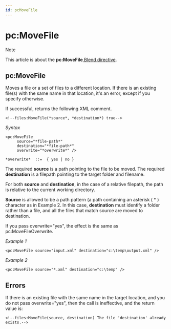 ```yaml
---
id: pcMoveFile
---
```


# pc:MoveFile



> [!NOTE]
> This article is about the **pc:MoveFile**[ Blend directive](/docs/Repositories/Blend%20directives).

## **pc:MoveFile**

Moves a file or a set of files to a different location. If there is an existing file(s) with the same name in that location, it's an error, except if you specify otherwise.

If successful, returns the following XML comment.

```
<!--files:MoveFile(*source*, *destination*) true-->
```

*Syntax*
 

```
<pc:MoveFile
     source="*file-path*"
     destination="*file-path*"
     overwrite="*overwrite*" />

*overwrite*  ::=  { yes | no }
```

The required **source** is a path pointing to the file to be moved. The required **destination** is a filepath pointing to the target folder and filename.

For both **source** and **destination**, in the case of a relative filepath, the path is relative to the current working directory.

**Source** is allowed to be a path pattern (a path containing an asterisk ( * ) character as in Example 2. In this case, **destination** must identify a folder rather than a file, and all the files that match source are moved to destination.

If you pass overwrite="yes", the effect is the same as pc:MoveFileOverwrite.

*Example 1*

```language-xml
<pc:MoveFile source="input.xml" destination="c:\temp\output.xml" />
```

*Example 2*

```language-xml
<pc:MoveFile source="*.xml" destination="c:\temp" />
```

## Errors

If there is an existing file with the same name in the target location, and you do not pass overwrite="yes", then the call is ineffective, and the return value is:

```language-xml
<!--files:MoveFile(source, destination) The file 'destination' already exists.-->
```

 